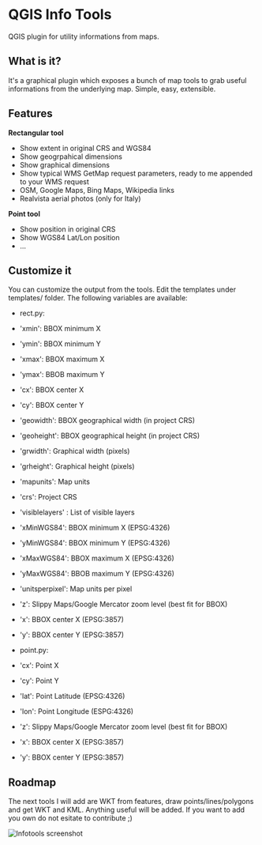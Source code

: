 QGIS Info Tools
=========

QGIS plugin for utility informations from maps. 

What is it?
-----------

It's a graphical plugin which exposes a bunch of map tools to grab useful informations from the underlying map. Simple, easy, extensible.

Features
--------

**Rectangular tool**

  * Show extent in original CRS and WGS84
  * Show geogrpahical dimensions
  * Show graphical dimensions
  * Show typical WMS GetMap request parameters, ready to me appended to your WMS request
  * OSM, Google Maps, Bing Maps, Wikipedia links
  * Realvista aerial photos (only for Italy)

**Point tool**

  * Show position in original CRS
  * Show WGS84 Lat/Lon position
  * ...
  
Customize it
------------
You can customize the output from the tools. Edit the templates under templates/ folder.
The following variables are available:

  * rect.py:
   * 'xmin': BBOX minimum X
   * 'ymin': BBOX minimum Y
   * 'xmax': BBOX maximum X
   * 'ymax': BBOB maximum Y
   * 'cx': BBOX center X
   * 'cy': BBOX center Y
   * 'geowidth': BBOX geographical width (in project CRS)
   * 'geoheight': BBOX geographical height (in project CRS)
   * 'grwidth':  Graphical width (pixels)
   * 'grheight': Graphical height (pixels)
   * 'mapunits': Map units
   * 'crs': Project CRS
   * 'visiblelayers' : List of visible layers
   * 'xMinWGS84': BBOX minimum X (EPSG:4326)
   * 'yMinWGS84': BBOX minimum Y (EPSG:4326)
   * 'xMaxWGS84': BBOX maximum X (EPSG:4326)
   * 'yMaxWGS84': BBOB maximum Y (EPSG:4326)
   * 'unitsperpixel': Map units per pixel
   * 'z': Slippy Maps/Google Mercator zoom level (best fit for BBOX)
   * 'x': BBOX center X (EPSG:3857)
   * 'y': BBOX center Y (EPSG:3857)
  
  * point.py:
   * 'cx': Point X
   * 'cy': Point Y 
   * 'lat': Point Latitude (EPSG:4326)
   * 'lon': Point Longitude (ESPG:4326)
   * 'z': Slippy Maps/Google Mercator zoom level (best fit for BBOX)
   * 'x': BBOX center X (EPSG:3857)
   * 'y': BBOX center Y (EPSG:3857)

Roadmap
-------

The next tools I will add are WKT from features, draw points/lines/polygons and get WKT and KML.
Anything useful will be added. If you want to add you own do not esitate to contribute ;)

![Infotools screenshot](https://raw.github.com/giohappy/files/master/infotools1.png)
